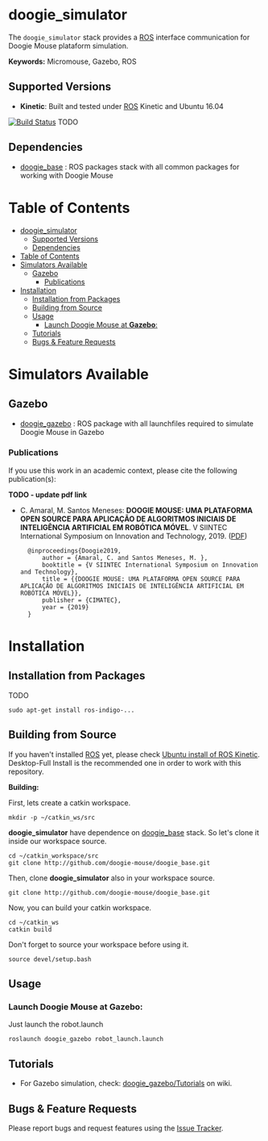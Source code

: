 # doogie_simulator

The `doogie_simulator` stack provides a [ROS] interface communication for Doogie Mouse plataform simulation.

**Keywords:** Micromouse, Gazebo, ROS

## Supported Versions

- **Kinetic**: Built and tested under [ROS] Kinetic and Ubuntu 16.04

[![Build Status](http://rsl-ci.ethz.ch/buildStatus/icon?job=ros_best_practices)](http://rsl-ci.ethz.ch/job/ros_best_practices/) TODO

## Dependencies 
- [doogie_base] : ROS packages stack with all common packages for working with Doogie Mouse

# Table of Contents
- [doogie_simulator](#doogiesimulator)
  - [Supported Versions](#supported-versions)
  - [Dependencies](#dependencies)
- [Table of Contents](#table-of-contents)
- [Simulators Available](#simulators-available)
  - [Gazebo](#gazebo)
    - [Publications](#publications)
- [Installation](#installation)
  - [Installation from Packages](#installation-from-packages)
  - [Building from Source](#building-from-source)
  - [Usage](#usage)
    - [Launch Doogie Mouse at **Gazebo**:](#launch-doogie-mouse-at-gazebo)
  - [Tutorials](#tutorials)
  - [Bugs & Feature Requests](#bugs--feature-requests)

# Simulators Available

## Gazebo

- [doogie_gazebo] : ROS package with all launchfiles required to simulate Doogie Mouse in Gazebo

### Publications

If you use this work in an academic context, please cite the following publication(s):

**TODO - update pdf link**
* C. Amaral, M. Santos Meneses: **DOOGIE MOUSE: UMA PLATAFORMA OPEN SOURCE PARA
APLICAÇÃO DE ALGORITMOS INICIAIS DE INTELIGÊNCIA
ARTIFICIAL EM ROBÓTICA MÓVEL**. V SIINTEC International Symposium on Innovation and Technology, 2019. ([PDF]())

        @inproceedings{Doogie2019,
            author = {Amaral, C. and Santos Meneses, M. },
            booktitle = {V SIINTEC International Symposium on Innovation and Technology},
            title = {{DOOGIE MOUSE: UMA PLATAFORMA OPEN SOURCE PARA APLICAÇÃO DE ALGORITMOS INICIAIS DE INTELIGÊNCIA ARTIFICIAL EM ROBÓTICA MÓVEL}},
            publisher = {CIMATEC},
            year = {2019}
        }



# Installation

## Installation from Packages

TODO

    sudo apt-get install ros-indigo-...

## Building from Source

If you haven't installed [ROS] yet, please check [Ubuntu install of ROS Kinetic](http://wiki.ros.org/kinetic/Installation/Ubuntu). Desktop-Full Install is the recommended one in order to work with this repository.    

**Building:**

First, lets create a catkin workspace.

    mkdir -p ~/catkin_ws/src

**doogie_simulator** have dependence on [doogie_base] stack. So let's clone it inside our workspace source.

	cd ~/catkin_workspace/src
	git clone http://github.com/doogie-mouse/doogie_base.git

Then, clone **doogie_simulator** also in your workspace source.
        
    git clone http://github.com/doogie-mouse/doogie_base.git

Now, you can build your catkin workspace.

    cd ~/catkin_ws
    catkin build

Don't forget to source your workspace before using it.
    
    source devel/setup.bash

## Usage

### Launch Doogie Mouse at **Gazebo**:

Just launch the robot.launch

	roslaunch doogie_gazebo robot_launch.launch

## Tutorials

- For Gazebo simulation, check: [doogie_gazebo/Tutorials] on wiki.

## Bugs & Feature Requests

Please report bugs and request features using the [Issue Tracker](TODO).


[doogie_base]: http://github.com/doogie-mouse/doogie_base.git
[doogie_gazebo]: (/doogie_gazebo)
[doogie_gazebo/Tutorials]: http://github.com/doogie-mouse/doogie_simulator/wiki/doogie_gazebo
[ROS]: http://www.ros.org